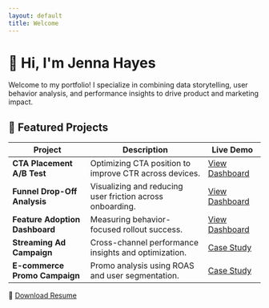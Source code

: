 ```yaml
---
layout: default
title: Welcome
---
```


# 👋 Hi, I'm Jenna Hayes

Welcome to my portfolio! I specialize in combining data storytelling, user behavior analysis, and performance insights to drive product and marketing impact.

## 📌 Featured Projects

| Project | Description | Live Demo |
|--------|-------------|------------|
| **CTA Placement A/B Test** | Optimizing CTA position to improve CTR across devices. | [View Dashboard](assets/cta-ab-test.html) |
| **Funnel Drop-Off Analysis** | Visualizing and reducing user friction across onboarding. | [View Dashboard](assets/funnel-dropoff.html) |
| **Feature Adoption Dashboard** | Measuring behavior-focused rollout success. | [View Dashboard](assets/feature-adoption.html) |
| **Streaming Ad Campaign** | Cross-channel performance insights and optimization. | [Case Study](streaming-campaign.md) |
| **E-commerce Promo Campaign** | Promo analysis using ROAS and user segmentation. | [Case Study](ecommerce-campaign.md) |

📄 [Download Resume](resume.pdf)
